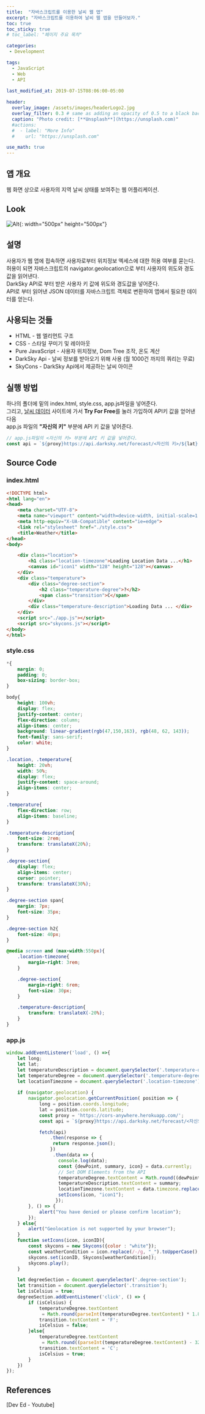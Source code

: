 ```yaml
---
title:  "자바스크립트를 이용한 날씨 웹 앱"
excerpt: "자바스크립트를 이용하여 날씨 웹 앱을 만들어보자."
toc: true
toc_sticky: true
# toc_label: "페이지 주요 목차"

categories:
 - Development

tags:
  - JavaScript
  - Web
  - API
  
last_modified_at: 2019-07-15T08:06:00-05:00

header:
  overlay_image: /assets/images/headerLogo2.jpg
  overlay_filter: 0.3 # same as adding an opacity of 0.5 to a black background
  caption: "Photo credit: [**Unsplash**](https://unsplash.com)"
  #actions:
  #  - label: "More Info"
  #    url: "https://unsplash.com"

use_math: true
---
```


## 앱 개요

웹 화면 상으로 사용자의 지역 날씨 상태를 보여주는 웹 어플리케이션.

## Look

![Alt](/assets/images/weather.png){: width="500px" height="500px"}

## 설명

사용자가 웹 앱에 접속하면 사용자로부터 위치정보 엑세스에 대한 허용 여부를 묻는다.  
허용이 되면 자바스크립트의 navigator.geolocation으로 부터 사용자의 위도와 경도 값을 읽어낸다.  
DarkSky API로 부터 받은 사용자 키 값에 위도와 경도값을 넣어준다.  
API로 부터 읽어낸 JSON 데이터를 자바스크립트 객체로 변환하여 앱에서 필요한 데이터를 얻는다.

## 사용되는 것들
- HTML - 웹 엘리먼트 구조
- CSS - 스타일 꾸미기 및 레이아웃
- Pure JavaScript - 사용자 위치정보, Dom Tree 조작, 온도 계산
- DarkSky Api - 날씨 정보를 받아오기 위해 사용 (월 1000건 까지의 쿼리는 무료)
- SkyCons - DarkSky Api에서 제공하는 날씨 아이콘

## 실행 방법

하나의 폴더에 밑의 index.html, style.css, app.js파일을 넣어준다.  
그리고, [날씨 데이터](https://darksky.net/dev/) 사이트에 가서 **Try For Free**를 눌러 가입하여 API키 값을 얻어낸 다음  
app.js 파일의 **"자신의 키"** 부분에 API 키 값을 넣어준다.
```js
// app.js파일의 <자신의 키> 부분에 API 키 값을 넣어준다.
const api = `${proxy}https://api.darksky.net/forecast/<자신의 키>/${lat}, ${long}`;
```


## Source Code

### index.html

```html
<!DOCTYPE html>
<html lang="en">
<head>
    <meta charset="UTF-8">
    <meta name="viewport" content="width=device-width, initial-scale=1.0">
    <meta http-equiv="X-UA-Compatible" content="ie=edge">
    <link rel="stylesheet" href="./style.css">
    <title>Weather</title>
</head>
<body>

    <div class="location">
        <h1 class="location-timezone">Loading Location Data ...</h1>
        <canvas id="icon1" width="128" height="128"></canvas>
    </div>
    <div class="temperature">
        <div class="degree-section">
            <h2 class="temperature-degree">?</h2>
            <span class="transition">C</span>
        </div>
        <div class="temperature-description">Loading Data ... </div>
    </div>
    <script src="./app.js"></script>
    <script src="skycons.js"></script>
</body>
</html>
```
### style.css
```css
*{
    margin: 0;
    padding: 0;
    box-sizing: border-box;
}

body{
    height: 100vh;
    display: flex;
    justify-content: center;
    flex-direction: column;
    align-items: center;
    background: linear-gradient(rgb(47,150,163), rgb(48, 62, 143));
    font-family: sans-serif;
    color: white;
}

.location, .temperature{
    height: 20vh;
    width: 50%;
    display: flex;
    justify-content: space-around;
    align-items: center;
}

.temperature{
    flex-direction: row;
    align-items: baseline;
}

.temperature-description{
    font-size: 2rem;
    transform: translateX(20%);
}

.degree-section{
    display: flex;
    align-items: center;
    cursor: pointer;
    transform: translateX(30%);
}

.degree-section span{
    margin: 7px;
    font-size: 35px;
}

.degree-section h2{
    font-size: 40px;
}

@media screen and (max-width:550px){
    .location-timezone{
        margin-right: 3rem;
    }

    .degree-section{
        margin-right: 6rem;
        font-size: 30px;
    }

    .temperature-description{
        transform: translateX(-20%);
    }
}
```
### app.js
```js
window.addEventListener('load', () =>{
    let long;
    let lat;
    let temperatureDescription = document.querySelector('.temperature-description');
    let temperatureDegree = document.querySelector('.temperature-degree');
    let locationTimezone = document.querySelector('.location-timezone');
    
    if (navigator.geolocation) {
        navigator.geolocation.getCurrentPosition( position => {
            long = position.coords.longitude;
            lat = position.coords.latitude;
            const proxy = 'https://cors-anywhere.herokuapp.com/';
            const api = `${proxy}https://api.darksky.net/forecast/<자신의 키>/${lat}, ${long}`;

            fetch(api)
                .then(response => {
                 return response.json();
                })
                 .then(data => {
                   console.log(data);
                   const {dewPoint, summary, icon} = data.currently;
                   // Set DOM Elements from the API
                   temperatureDegree.textContent = Math.round((dewPoint - 32) / 1.8);
                   temperatureDescription.textContent = summary;
                   locationTimezone.textContent = data.timezone.replace("/", " / ");
                   setIcons(icon, "icon1");
                  });
        }, () => {
            alert("You have denied or please confirm location");
        });
    } else{
        alert("Geolocation is not supported by your browser");
    }
    function setIcons(icon, iconID){
        const skycons = new Skycons({color : "white"});
        const weatherCondition = icon.replace(/-/g, "_").toUpperCase();
        skycons.set(iconID, Skycons[weatherCondition]);
        skycons.play();
    }

    let degreeSection = document.querySelector('.degree-section');
    let transition = document.querySelector('.transition');
    let isCelsius = true;
    degreeSection.addEventListener('click', () => {
        if (isCelsius) {
            temperatureDegree.textContent
             = Math.round(parseInt(temperatureDegree.textContent) * 1.8 + 32);
            transition.textContent = 'F';
            isCelsius = false;
        }else{
            temperatureDegree.textContent
             = Math.round((parseInt(temperatureDegree.textContent) - 32) / 1.8);
            transition.textContent = 'C';
            isCelsius = true;
        }
    })
});
```
## References

[Dev Ed - Youtube]